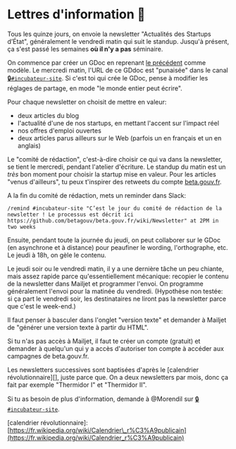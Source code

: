 # Lettres d'information 💌

Tous les quinze jours, on envoie la newsletter "Actualités des Startups d’État", généralement le vendredi matin qui suit le standup. Jusqu'à présent, ça s'est passé les semaines **où il n'y a pas** séminaire.

On commence par créer un GDoc en reprenant [le précédent](https://docs.google.com/document/d/1_zB4Tid3wtsIYIInFx5QxVnUm6mm5erlfvXeUNMbXlE/edit#) comme modèle. Le mercredi matin, l'URL de ce GDdoc est "punaisée" dans le canal [🔒`#incubateur-site`](https://startups-detat.slack.com/messages/incubateur-site/). Si c'est toi qui crée le GDoc, pense à modifier les réglages de partage, en mode "le monde entier peut écrire".

Pour chaque newsletter on choisit de mettre en valeur:

* deux articles du blog
* l'actualité d'une de nos startups, en mettant l'accent sur l'impact réel
* nos offres d'emploi ouvertes
* deux articles parus ailleurs sur le Web \(parfois un en français et un en anglais\)

Le "comité de rédaction", c'est-à-dire choisir ce qui va dans la newsletter, se tient le mercredi, pendant l'atelier d'écriture. Le standup du matin est un _très_ bon moment pour choisir la startup mise en valeur. Pour les articles "venus d'ailleurs", tu peux t'inspirer des retweets du compte [beta.gouv.fr](https://twitter.com/BetaGouv).

A la fin du comité de rédaction, mets un reminder dans Slack:

`/remind #incubateur-site "C’est le jour du comité de rédaction de la newsletter ! Le processus est décrit ici https://github.com/betagouv/beta.gouv.fr/wiki/Newsletter" at 2PM in two weeks`

Ensuite, pendant toute la journée du jeudi, on peut collaborer sur le GDoc \(en asynchrone et à distance\) pour peaufiner le wording, l'orthographe, etc. Le jeudi à 18h, on gèle le contenu.

Le jeudi soir ou le vendredi matin, il y a une dernière tâche un peu chiante, mais assez rapide parce qu'essentiellement mécanique: recopier le contenu de la newsletter dans Mailjet et programmer l'envoi. On programme généralement l'envoi pour la matinée du vendredi. \(Hypothèse non testée: si ça part le vendredi soir, les destinataires ne liront pas la newsletter parce que c'est le week-end.\)

Il faut penser à basculer dans l'onglet "version texte" et demander à Mailjet de "générer une version texte à partir du HTML".

Si tu n'as pas accès à Mailjet, il faut te créer un compte \(gratuit\) et demander à quelqu'un qui y a accès d'autoriser ton compte à accéder aux campagnes de beta.gouv.fr.

Les newsletters successives sont baptisées d'après le \[calendrier révolutionnaire\]\[\], juste parce que. On a deux newsletters par mois, donc ça fait par exemple "Thermidor I" et "Thermidor II".

Si tu as besoin de plus d'information, demande à @Morendil sur [🔒`#incubateur-site`](https://startups-detat.slack.com/messages/incubateur-site/).

\[calendrier révolutionnaire\]: [https://fr.wikipedia.org/wiki/Calendrier\_r%C3%A9publicain](https://fr.wikipedia.org/wiki/Calendrier_r%C3%A9publicain)

